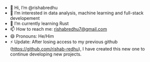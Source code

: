 - 👋 Hi, I’m @rishabredhu
- 👀 I’m interested in data analysis, machine learning and full-stack developement
- 🌱 I’m currently learning Rust
- 📫 How to reach me: rishabredhu7@gmail.com
- 😄 Pronouns: He/Him
- ⚡ Update: After losing access to my previous github (https://github.com/rishab-redhu), I have created this new one to continue developing new projects. 

<!---
rishabredhu/rishabredhu is a ✨ special ✨ repository because its `README.md` (this file) appears on your GitHub profile.
You can click the Preview link to take a look at your changes.
--->
